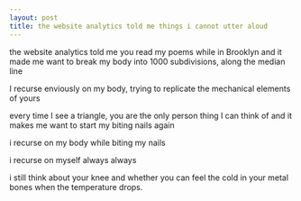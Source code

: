 ```yaml
---
layout: post
title: the website analytics told me things i cannot utter aloud
---
```


the website analytics told me you read my poems while in Brooklyn and it made me want to break my body into 1000 subdivisions, along the median line

I recurse enviously on my body, trying to replicate the mechanical elements of yours 

every time I see a triangle, you are the only person thing I can think of and it makes me want to start my biting nails again 

i recurse on my body while biting my nails 

i recurse on myself always always

i still think about your knee and whether you can feel the cold in your metal bones when the temperature drops.
